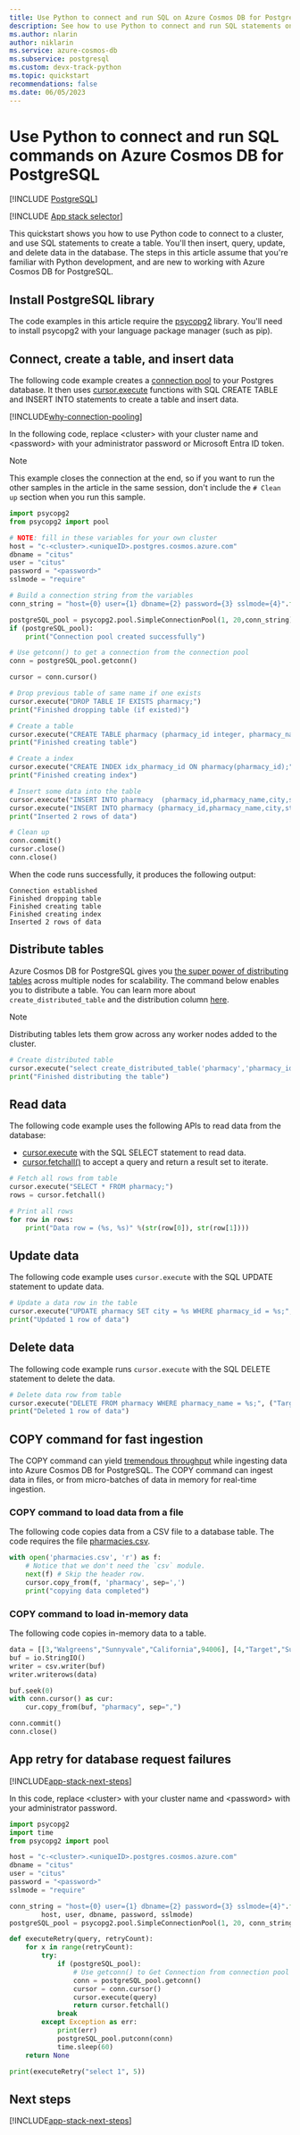 ```yaml
---
title: Use Python to connect and run SQL on Azure Cosmos DB for PostgreSQL
description: See how to use Python to connect and run SQL statements on Azure Cosmos DB for PostgreSQL.
ms.author: nlarin
author: niklarin
ms.service: azure-cosmos-db
ms.subservice: postgresql
ms.custom: devx-track-python
ms.topic: quickstart
recommendations: false
ms.date: 06/05/2023
---
```


# Use Python to connect and run SQL commands on Azure Cosmos DB for PostgreSQL

[!INCLUDE [PostgreSQL](../includes/appliesto-postgresql.md)]

[!INCLUDE [App stack selector](includes/quickstart-selector.md)]

This quickstart shows you how to use Python code to connect to a cluster, and use SQL statements to create a table. You'll then insert, query, update, and delete data in the database. The steps in this article assume that you're familiar with Python development, and are new to working with Azure Cosmos DB for PostgreSQL.

## Install PostgreSQL library

The code examples in this article require the [psycopg2](https://pypi.python.org/pypi/psycopg2-binary) library. You'll need to install psycopg2 with your language package manager (such as pip).

## Connect, create a table, and insert data

The following code example creates a [connection pool](https://www.psycopg.org/docs/pool.html) to your Postgres database. It then uses [cursor.execute](https://www.psycopg.org/docs/cursor.html#execute) functions with SQL CREATE TABLE and INSERT INTO statements to create a table and insert data.

[!INCLUDE[why-connection-pooling](includes/why-connection-pooling.md)]

In the following code, replace \<cluster> with your cluster name and \<password> with your administrator password or Microsoft Entra ID token.

> [!NOTE]
>  This example closes the connection at the end, so if you want to run the other samples in the article in the same session, don't include the `# Clean up` section when you run this sample.

```python
import psycopg2
from psycopg2 import pool

# NOTE: fill in these variables for your own cluster
host = "c-<cluster>.<uniqueID>.postgres.cosmos.azure.com"
dbname = "citus"
user = "citus"
password = "<password>"
sslmode = "require"

# Build a connection string from the variables
conn_string = "host={0} user={1} dbname={2} password={3} sslmode={4}".format(host, user, dbname, password, sslmode)

postgreSQL_pool = psycopg2.pool.SimpleConnectionPool(1, 20,conn_string)
if (postgreSQL_pool):
    print("Connection pool created successfully")

# Use getconn() to get a connection from the connection pool
conn = postgreSQL_pool.getconn()

cursor = conn.cursor()

# Drop previous table of same name if one exists
cursor.execute("DROP TABLE IF EXISTS pharmacy;")
print("Finished dropping table (if existed)")

# Create a table
cursor.execute("CREATE TABLE pharmacy (pharmacy_id integer, pharmacy_name text, city text, state text, zip_code integer);")
print("Finished creating table")

# Create a index
cursor.execute("CREATE INDEX idx_pharmacy_id ON pharmacy(pharmacy_id);")
print("Finished creating index")

# Insert some data into the table
cursor.execute("INSERT INTO pharmacy  (pharmacy_id,pharmacy_name,city,state,zip_code) VALUES (%s, %s, %s, %s,%s);", (1,"Target","Sunnyvale","California",94001))
cursor.execute("INSERT INTO pharmacy (pharmacy_id,pharmacy_name,city,state,zip_code) VALUES (%s, %s, %s, %s,%s);", (2,"CVS","San Francisco","California",94002))
print("Inserted 2 rows of data")

# Clean up
conn.commit()
cursor.close()
conn.close()
```

When the code runs successfully, it produces the following output:

```output
Connection established
Finished dropping table
Finished creating table
Finished creating index
Inserted 2 rows of data
```

## Distribute tables

Azure Cosmos DB for PostgreSQL gives you [the super power of distributing tables](introduction.md) across multiple nodes for scalability. The command below enables you to distribute a table. You can learn more about `create_distributed_table` and the distribution column [here](quickstart-build-scalable-apps-concepts.md#distribution-column-also-known-as-shard-key).

> [!NOTE]
> Distributing tables lets them grow across any worker nodes added to the cluster.

```python
# Create distributed table
cursor.execute("select create_distributed_table('pharmacy','pharmacy_id');")
print("Finished distributing the table")
```

## Read data

The following code example uses the following APIs to read data from the database:

- [cursor.execute](https://www.psycopg.org/docs/cursor.html#execute) with the SQL SELECT statement to read data.
- [cursor.fetchall()](https://www.psycopg.org/docs/cursor.html#cursor.fetchall) to accept a query and return a result set to iterate.

```python
# Fetch all rows from table
cursor.execute("SELECT * FROM pharmacy;")
rows = cursor.fetchall()

# Print all rows
for row in rows:
    print("Data row = (%s, %s)" %(str(row[0]), str(row[1])))
```

## Update data

The following code example uses `cursor.execute` with the SQL UPDATE statement to update data.

```python
# Update a data row in the table
cursor.execute("UPDATE pharmacy SET city = %s WHERE pharmacy_id = %s;", ("guntur",1))
print("Updated 1 row of data")
```

## Delete data

The following code example runs `cursor.execute` with the SQL DELETE statement to delete the data.

```python
# Delete data row from table
cursor.execute("DELETE FROM pharmacy WHERE pharmacy_name = %s;", ("Target",))
print("Deleted 1 row of data")
```

## COPY command for fast ingestion

The COPY command can yield [tremendous throughput](https://www.citusdata.com/blog/2016/06/15/copy-postgresql-distributed-tables) while ingesting data into Azure Cosmos DB for PostgreSQL. The COPY command can ingest data in files, or from micro-batches of data in memory for real-time ingestion.

### COPY command to load data from a file

The following code copies data from a CSV file to a database table. The code requires the file [pharmacies.csv](https://download.microsoft.com/download/d/8/d/d8d5673e-7cbf-4e13-b3e9-047b05fc1d46/pharmacies.csv).

```python
with open('pharmacies.csv', 'r') as f:
    # Notice that we don't need the `csv` module.
    next(f) # Skip the header row.
    cursor.copy_from(f, 'pharmacy', sep=',')
    print("copying data completed")
```

### COPY command to load in-memory data

The following code copies in-memory data to a table.

```python
data = [[3,"Walgreens","Sunnyvale","California",94006], [4,"Target","Sunnyvale","California",94016]]
buf = io.StringIO()
writer = csv.writer(buf)
writer.writerows(data)

buf.seek(0)
with conn.cursor() as cur:
    cur.copy_from(buf, "pharmacy", sep=",")

conn.commit()
conn.close()
```
## App retry for database request failures

[!INCLUDE[app-stack-next-steps](includes/app-stack-retry-intro.md)]

In this code, replace \<cluster> with your cluster name and \<password> with your administrator password.

```python
import psycopg2
import time
from psycopg2 import pool

host = "c-<cluster>.<uniqueID>.postgres.cosmos.azure.com"
dbname = "citus"
user = "citus"
password = "<password>"
sslmode = "require"

conn_string = "host={0} user={1} dbname={2} password={3} sslmode={4}".format(
        host, user, dbname, password, sslmode)
postgreSQL_pool = psycopg2.pool.SimpleConnectionPool(1, 20, conn_string)

def executeRetry(query, retryCount):
    for x in range(retryCount):
        try:
            if (postgreSQL_pool):
                # Use getconn() to Get Connection from connection pool
                conn = postgreSQL_pool.getconn()
                cursor = conn.cursor()
                cursor.execute(query)
                return cursor.fetchall()
            break
        except Exception as err:
            print(err)
            postgreSQL_pool.putconn(conn)
            time.sleep(60)
    return None

print(executeRetry("select 1", 5))
```

## Next steps

[!INCLUDE[app-stack-next-steps](includes/app-stack-next-steps.md)]
